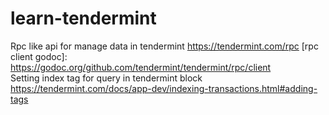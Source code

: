 # learn-tendermint

 
Rpc like api for manage data in tendermint https://tendermint.com/rpc [rpc client godoc]: https://godoc.org/github.com/tendermint/tendermint/rpc/client      
Setting index tag for query in tendermint block https://tendermint.com/docs/app-dev/indexing-transactions.html#adding-tags
